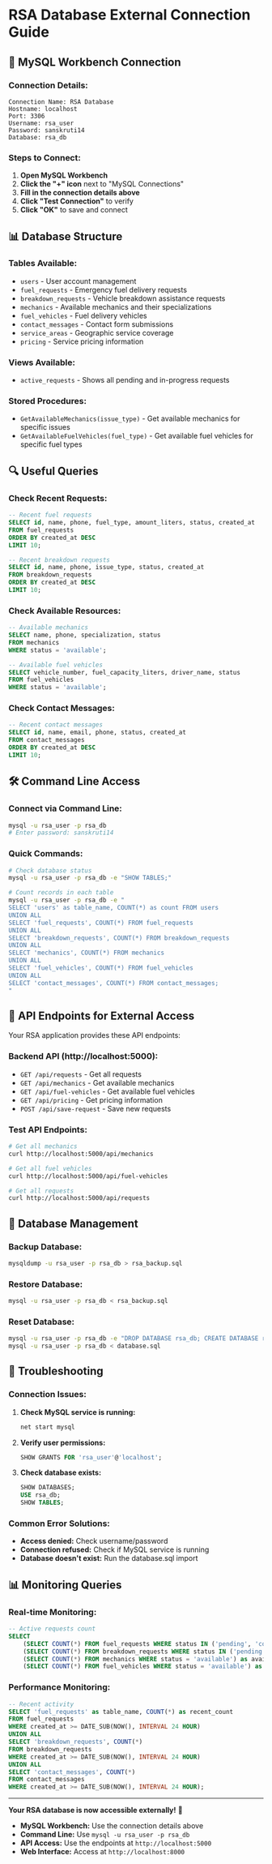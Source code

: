 # RSA Database External Connection Guide

## 🔗 **MySQL Workbench Connection**

### **Connection Details:**
```
Connection Name: RSA Database
Hostname: localhost
Port: 3306
Username: rsa_user
Password: sanskruti14
Database: rsa_db
```

### **Steps to Connect:**

1. **Open MySQL Workbench**
2. **Click the "+" icon** next to "MySQL Connections"
3. **Fill in the connection details above**
4. **Click "Test Connection"** to verify
5. **Click "OK"** to save and connect

## 📊 **Database Structure**

### **Tables Available:**
- `users` - User account management
- `fuel_requests` - Emergency fuel delivery requests
- `breakdown_requests` - Vehicle breakdown assistance requests
- `mechanics` - Available mechanics and their specializations
- `fuel_vehicles` - Fuel delivery vehicles
- `contact_messages` - Contact form submissions
- `service_areas` - Geographic service coverage
- `pricing` - Service pricing information

### **Views Available:**
- `active_requests` - Shows all pending and in-progress requests

### **Stored Procedures:**
- `GetAvailableMechanics(issue_type)` - Get available mechanics for specific issues
- `GetAvailableFuelVehicles(fuel_type)` - Get available fuel vehicles for specific fuel types

## 🔍 **Useful Queries**

### **Check Recent Requests:**
```sql
-- Recent fuel requests
SELECT id, name, phone, fuel_type, amount_liters, status, created_at 
FROM fuel_requests 
ORDER BY created_at DESC 
LIMIT 10;

-- Recent breakdown requests
SELECT id, name, phone, issue_type, status, created_at 
FROM breakdown_requests 
ORDER BY created_at DESC 
LIMIT 10;
```

### **Check Available Resources:**
```sql
-- Available mechanics
SELECT name, phone, specialization, status 
FROM mechanics 
WHERE status = 'available';

-- Available fuel vehicles
SELECT vehicle_number, fuel_capacity_liters, driver_name, status 
FROM fuel_vehicles 
WHERE status = 'available';
```

### **Check Contact Messages:**
```sql
-- Recent contact messages
SELECT id, name, email, phone, status, created_at 
FROM contact_messages 
ORDER BY created_at DESC 
LIMIT 10;
```

## 🛠️ **Command Line Access**

### **Connect via Command Line:**
```bash
mysql -u rsa_user -p rsa_db
# Enter password: sanskruti14
```

### **Quick Commands:**
```bash
# Check database status
mysql -u rsa_user -p rsa_db -e "SHOW TABLES;"

# Count records in each table
mysql -u rsa_user -p rsa_db -e "
SELECT 'users' as table_name, COUNT(*) as count FROM users
UNION ALL
SELECT 'fuel_requests', COUNT(*) FROM fuel_requests
UNION ALL
SELECT 'breakdown_requests', COUNT(*) FROM breakdown_requests
UNION ALL
SELECT 'mechanics', COUNT(*) FROM mechanics
UNION ALL
SELECT 'fuel_vehicles', COUNT(*) FROM fuel_vehicles
UNION ALL
SELECT 'contact_messages', COUNT(*) FROM contact_messages;
"
```

## 📱 **API Endpoints for External Access**

Your RSA application provides these API endpoints:

### **Backend API (http://localhost:5000):**
- `GET /api/requests` - Get all requests
- `GET /api/mechanics` - Get available mechanics
- `GET /api/fuel-vehicles` - Get available fuel vehicles
- `GET /api/pricing` - Get pricing information
- `POST /api/save-request` - Save new requests

### **Test API Endpoints:**
```bash
# Get all mechanics
curl http://localhost:5000/api/mechanics

# Get all fuel vehicles
curl http://localhost:5000/api/fuel-vehicles

# Get all requests
curl http://localhost:5000/api/requests
```

## 🔧 **Database Management**

### **Backup Database:**
```bash
mysqldump -u rsa_user -p rsa_db > rsa_backup.sql
```

### **Restore Database:**
```bash
mysql -u rsa_user -p rsa_db < rsa_backup.sql
```

### **Reset Database:**
```bash
mysql -u rsa_user -p rsa_db -e "DROP DATABASE rsa_db; CREATE DATABASE rsa_db;"
mysql -u rsa_user -p rsa_db < database.sql
```

## 🚨 **Troubleshooting**

### **Connection Issues:**
1. **Check MySQL service is running:**
   ```bash
   net start mysql
   ```

2. **Verify user permissions:**
   ```sql
   SHOW GRANTS FOR 'rsa_user'@'localhost';
   ```

3. **Check database exists:**
   ```sql
   SHOW DATABASES;
   USE rsa_db;
   SHOW TABLES;
   ```

### **Common Error Solutions:**
- **Access denied:** Check username/password
- **Connection refused:** Check if MySQL service is running
- **Database doesn't exist:** Run the database.sql import

## 📊 **Monitoring Queries**

### **Real-time Monitoring:**
```sql
-- Active requests count
SELECT 
    (SELECT COUNT(*) FROM fuel_requests WHERE status IN ('pending', 'confirmed', 'in_progress')) as active_fuel_requests,
    (SELECT COUNT(*) FROM breakdown_requests WHERE status IN ('pending', 'assigned', 'in_progress')) as active_breakdown_requests,
    (SELECT COUNT(*) FROM mechanics WHERE status = 'available') as available_mechanics,
    (SELECT COUNT(*) FROM fuel_vehicles WHERE status = 'available') as available_vehicles;
```

### **Performance Monitoring:**
```sql
-- Recent activity
SELECT 'fuel_requests' as table_name, COUNT(*) as recent_count 
FROM fuel_requests 
WHERE created_at >= DATE_SUB(NOW(), INTERVAL 24 HOUR)
UNION ALL
SELECT 'breakdown_requests', COUNT(*) 
FROM breakdown_requests 
WHERE created_at >= DATE_SUB(NOW(), INTERVAL 24 HOUR)
UNION ALL
SELECT 'contact_messages', COUNT(*) 
FROM contact_messages 
WHERE created_at >= DATE_SUB(NOW(), INTERVAL 24 HOUR);
```

---

**Your RSA database is now accessible externally!** 🎉

- **MySQL Workbench:** Use the connection details above
- **Command Line:** Use `mysql -u rsa_user -p rsa_db`
- **API Access:** Use the endpoints at `http://localhost:5000`
- **Web Interface:** Access at `http://localhost:8000` 